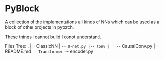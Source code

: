 # PyBlock

A collection of the implementations all kinds of NNs which can be used as a block of other projects in pytorch.

These things I cannot build.I donot understand. 

Files Tree:
.
|-- ClassicNN
|   `-- U-net.py
|-- Conv
|   `-- CausalConv.py
|-- README.md
`-- Transformer
    `-- encoder.py

